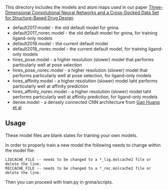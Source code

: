 This directory includes the models and atom maps used in our paper [Three-Dimensional Convolutional Neural Networks and a Cross-Docked Data Set for Structure-Based Drug Design](https://pubs.acs.org/doi/10.1021/acs.jcim.0c00411)

* default2017.model - the old default model for gnina
* default2017_norec.model - the old default model for gnina, for training ligand-only models
* default2018.model - the current default model
* default2018_norec.model - the current default model, for training ligand-only models
* hires_pose.model - a higher resolution (slower) model that performs particularly well at pose selection
* hires_pose_norec.model - a higher resolution (slower) model that performs particularly well at pose selection, for ligand-only models
* hires_affinity.model - a higher resolution (slower) model taht performs particularly well at affinity prediction
* hires_affinity_norec.model - a higher resolution (slower) model taht performs particularly well at affinity prediction, for ligand-only models
* dense.model - a densely connected CNN architecture from [Gao Huang et al](https://arxiv.org/abs/1608.06993)

## Usage
These model files are blank slates for training your own models.

In order to properly train a new model the following needs to change within the model file:
```
LIGCACHE_FILE -- needs to be changed to a *_lig.molcache2 file or delete the line.
RECCACHE_FILE -- needs to be changed to a *_rec.molcache2 file or delete the line.
```

Then you can proceed with train.py in gnina/scripts.
